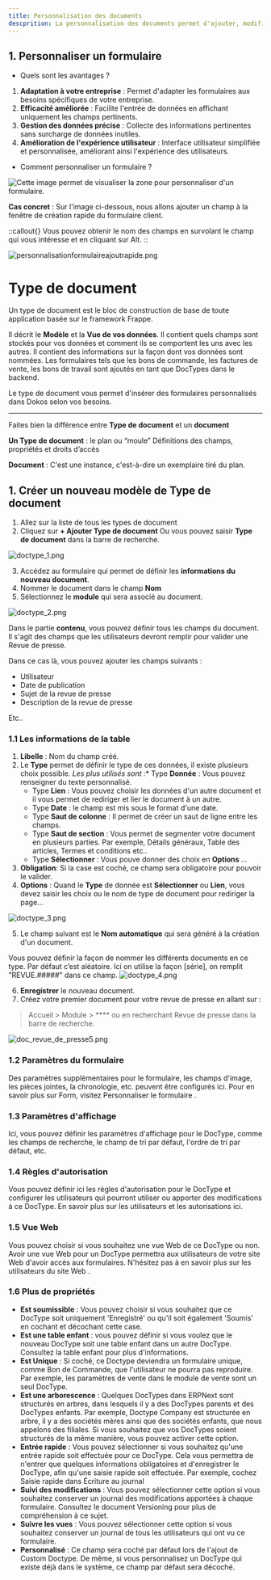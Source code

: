 ```yaml
---
title: Personnalisation des documents
descprition: La personnalisation des documents permet d'ajouter, modifier ou supprimer des champs selon vos besoins. Cette fonctionnalité est essentielle pour adapter le système Dokos aux besoins spécifiques et uniques de votre entreprise, offrant ainsi une meilleure expérience utilisateur et une opération plus fluide.
---
```


## 1. Personnaliser un formulaire

- Quels sont les avantages ? 

1. **Adaptation à votre entreprise** : Permet d'adapter les formulaires aux besoins spécifiques de votre entreprise.
2. **Efficacité améliorée** : Facilite l'entrée de données en affichant uniquement les champs pertinents.
3. **Gestion des données précise** : Collecte des informations pertinentes sans surcharge de données inutiles.
4. **Amélioration de l'expérience utilisateur** : Interface utilisateur simplifiée et personnalisée, améliorant ainsi l'expérience des utilisateurs.

- Comment personnaliser un formulaire ? 

![Cette image permet de visualiser la zone pour personnaliser d'un formulaire.](/personnaliserformulaire.png)

**Cas concret** : Sur l'image ci-dessous, nous allons ajouter un champ à la fenêtre de création rapide du formulaire client.

::callout{}
Vous pouvez obtenir le nom des champs en survolant le champ qui vous intéresse et en cliquant sur Alt.
::

![personnalisationformulaireajoutrapide.png](/personnalisationformulaireajoutrapide.png)





# Type de document

Un type de document est le bloc de construction de base de toute application basée sur le framework Frappe.

Il décrit le **Modèle** et la **Vue de vos données**. Il contient quels champs sont stockés pour vos données et comment ils se comportent les uns avec les autres. Il contient des informations sur la façon dont vos données sont nommées. Les formulaires tels que les bons de commande, les factures de vente, les bons de travail sont ajoutés en tant que DocTypes dans le backend.

Le type de document vous permet d'insérer des formulaires personnalisés dans Dokos selon vos besoins.

---

Faites bien la différence entre **Type de document** et un **document**

**Un Type de document** : le plan ou “moule”
Définitions des champs, propriétés et droits d’accès

**Document** : C'est une instance, c'est-à-dire un exemplaire tiré du plan.

## 1. Créer un nouveau modèle de **Type de document**

1. Allez sur la liste de tous les types de document
2. Cliquez sur **+ Ajouter Type de document**
   Ou vous pouvez saisir **Type de document** dans la barre de recherche.

![doctype\_1.png](/content/cas_usage_booming_tiers_lieu/revue_de_presse/doctype_1.png)

3. Accédez au formulaire qui permet de définir les **informations du nouveau document**.
4. Nommer le document dans le champ **Nom**
5. Sélectionnez le **module** qui sera associé au document.

![doctype\_2.png](/content/cas_usage_booming_tiers_lieu/revue_de_presse/doctype_2.png)

Dans le partie **contenu**, vous pouvez définir tous les champs du document. Il s'agit des champs que les utilisateurs devront remplir pour valider une Revue de presse.

Dans ce cas là, vous pouvez ajouter les champs suivants :

- Utilisateur
- Date de publication
- Sujet de la revue de presse
- Description de la revue de presse

Etc..

### 1.1 **Les informations de la table**

1. **Libelle** : Nom du champ créé.
2. Le **Type** permet de définir le type de ces données, il existe plusieurs choix possible. _Les plus utilisés sont :_\* Type **Donnée** : Vous pouvez renseigner du texte personnalisé.
   * Type **Lien** : Vous pouvez choisir les données d'un autre document et il vous permet de rediriger et lier le document à un autre.
   * Type **Date** : le champ est mis sous le format d'une date.
   * Type **Saut de colonne** : Il permet de créer un saut de ligne entre les champs.
   * Type **Saut de section** : Vous permet de segmenter votre document en plusieurs parties. Par exemple, Détails généraux, Table des articles, Termes et conditions etc..
   * Type **Sélectionner** : Vous pouve donner des choix en **Options**
     …
3. **Obligation**: Si la case est coché, ce champ sera obligatoire pour pouvoir le valider.
4. **Options** : Quand le **Type** de donnée est **Sélectionner** ou **Lien**, vous devez saisir les choix ou le nom de type de document pour rediriger la page...

![doctype\_3.png](/content/cas_usage_booming_tiers_lieu/revue_de_presse/doctype_3.png)

5. Le champ suivant est le **Nom automatique** qui sera généré à la création d'un document.

Vous pouvez définir la façon de nommer les différents documents en ce type. Par défaut c’est aléatoire. Ici on utilise la façon [série], on remplit "REVUE.#####" dans ce champ.
![doctype\_4.png](/content/cas_usage_booming_tiers_lieu/revue_de_presse/doctype_4.png)

6. **Enregistrer** le nouveau document.
7. Créez votre premier document pour votre revue de presse en allant sur :

> Accueil > Module > \*\*\*\*
> ou en recherchant Revue de presse dans la barre de recherche.

![doc\_revue\_de\_presse5.png](/content/cas_usage_booming_tiers_lieu/revue_de_presse/doc_revue_de_presse5.png)

### 1.2 Paramètres du formulaire

Des paramètres supplémentaires pour le formulaire, les champs d'image, les pièces jointes, la chronologie, etc. peuvent être configurés ici. Pour en savoir plus sur Form, visitez Personnaliser le formulaire .

### 1.3 Paramètres d'affichage

Ici, vous pouvez définir les paramètres d'affichage pour le DocType, comme les champs de recherche, le champ de tri par défaut, l'ordre de tri par défaut, etc.

### 1.4 Règles d'autorisation

Vous pouvez définir ici les règles d'autorisation pour le DocType et configurer les utilisateurs qui pourront utiliser ou apporter des modifications à ce DocType. En savoir plus sur les utilisateurs et les autorisations ici.

### 1.5 Vue Web

Vous pouvez choisir si vous souhaitez une vue Web de ce DocType ou non. Avoir une vue Web pour un DocType permettra aux utilisateurs de votre site Web d'avoir accès aux formulaires. N'hésitez pas à en savoir plus sur les utilisateurs du site Web .

### 1.6 Plus de propriétés

- **Est soumissible** : Vous pouvez choisir si vous souhaitez que ce DocType soit uniquement 'Enregistré' ou qu'il soit également 'Soumis' en cochant et décochant cette case.
- **Est une table enfant** : vous pouvez définir si vous voulez que le nouveau DocType soit une table enfant dans un autre DocType. Consultez la table enfant pour plus d'informations.
- **Est Unique** : Si coché, ce Doctype deviendra un formulaire unique, comme Bon de Commande, que l'utilisateur ne pourra pas reproduire. Par exemple, les paramètres de vente dans le module de vente sont un seul DocType.
- **Est une arborescence** : Quelques DocTypes dans ERPNext sont structurés en arbres, dans lesquels il y a des DocTypes parents et des DocTypes enfants. Par exemple, Doctype Company est structurée en arbre, il y a des sociétés mères ainsi que des sociétés enfants, que nous appelons des filiales. Si vous souhaitez que vos DocTypes soient structurés de la même manière, vous pouvez activer cette option.
- **Entrée rapide** : Vous pouvez sélectionner si vous souhaitez qu'une entrée rapide soit effectuée pour ce DocType. Cela vous permettra de n'entrer que quelques informations obligatoires et d'enregistrer le DocType, afin qu'une saisie rapide soit effectuée. Par exemple, cochez Saisie rapide dans Écriture au journal
- **Suivi des modifications** : Vous pouvez sélectionner cette option si vous souhaitez conserver un journal des modifications apportées à chaque formulaire. Consultez le document Versioning pour plus de compréhension à ce sujet.
- **Suivre les vues** : Vous pouvez sélectionner cette option si vous souhaitez conserver un journal de tous les utilisateurs qui ont vu ce formulaire.
- **Personnalisé** : Ce champ sera coché par défaut lors de l'ajout de Custom Doctype. De même, si vous personnalisez un DocType qui existe déjà dans le système, ce champ par défaut sera décoché.
